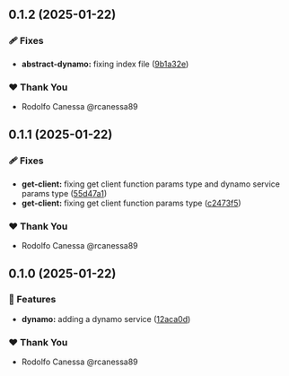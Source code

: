 ## 0.1.2 (2025-01-22)

### 🩹 Fixes

- **abstract-dynamo:** fixing index file ([9b1a32e](https://github.com/rcanessa89/my-shared/commit/9b1a32e))

### ❤️ Thank You

- Rodolfo Canessa @rcanessa89

## 0.1.1 (2025-01-22)

### 🩹 Fixes

- **get-client:** fixing get client function params type and dynamo service params type ([55d47a1](https://github.com/rcanessa89/my-shared/commit/55d47a1))
- **get-client:** fixing get client function params type ([c2473f5](https://github.com/rcanessa89/my-shared/commit/c2473f5))

### ❤️ Thank You

- Rodolfo Canessa @rcanessa89

## 0.1.0 (2025-01-22)

### 🚀 Features

- **dynamo:** adding a dynamo service ([12aca0d](https://github.com/rcanessa89/my-shared/commit/12aca0d))

### ❤️ Thank You

- Rodolfo Canessa @rcanessa89
